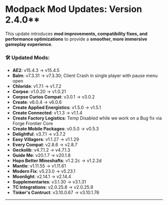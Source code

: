 # **Modpack Mod Updates**: Version 2.4.0** 

This update introduces **mod improvements, compatibility fixes, and performance optimizations** to provide a **smoother, more immersive gameplay experience**.  
### 🛠 **Updated Mods:**  
- **AE2**: v15.4.3 → v15.4.5
- **Balm**: v7.3.31 → v7.3.30; Client Crash in single player with pause menu open
- **Chloride**: v1.7.1 → v1.7.2
- **Corpse**: v1.0.20 → v1.0.21
- **Corpse Curios Compat**: v3.0.1 → v3.0.2
- **Create**: v6.0.4 → v6.0.6
- **Create Applied Energistics**: v1.5.0 → v1.5.1
- **Create Connected**: v1.1.3 → v1.1.4
- **Create Factory Logistics**: Temp Disabled while we work on a Bug fix via Forge Frontier Core
- **Create Mobile Packages**: v0.5.0 → v0.5.3
- **Delightful**: v3.7.1 → v3.7.2
- **Easy Villagers**: v1.1.27 → v1.1.29
- **Every Compat**: v2.8.6 → v2.8.7
- **Geckolib**: v4.7.1.2 → v4.7.1.3
- **Guide Me**: v20.1.7 → v20.1.8
- **Hopo Better Mineshafts**: v1.2.2c → v1.2.2d
- **Mantle**: v1.11.55 → v1.11.61
- **Modern Fix**: v5.23.0 → v5.23.1
- **Moonlight**: v2.14.1 → v2.14.4
- **Supplementaries**: v3.1.30 → v3.1.31
- **TC Integrations**: v2.0.25.8 → v2.0.25.9
- **Tinker's Contruct**: v3.10.0.67 → v3.10.1.76
---